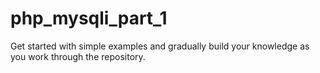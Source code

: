 # php_mysqli_part_1
 Get started with simple examples and gradually build your knowledge as you work through the repository.

